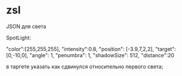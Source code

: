 # zsl




JSON для света





SpotLight:


"color":[255,255,255],
"intensity":0.8,
"position": [-3.9,7,2,2],
"target": [0,-10,0],
"angle": 1,
"penumbra": 1,
"shadowSize": 512,
"distance":20

в таргете указать как сдвинулся относительно первого света;
